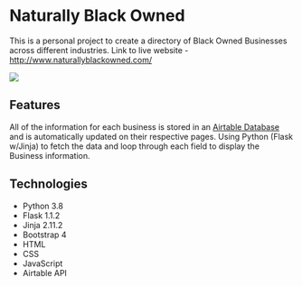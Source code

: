 # Naturally Black Owned
This is a personal project to create a directory of Black Owned Businesses across different industries. 
Link to live website - http://www.naturallyblackowned.com/

![](https://cdn.glitch.com/885a6e82-de3c-43bb-ba6e-218e66f73c7b%2FNaturally%20Black%20Owned%20site%20preview.jpg?v=1597177349296)

## Features
All of the information for each business is stored in an [Airtable Database](https://airtable.com/shrZlmaIELituyEyH) and is automatically updated on their respective pages. 
Using Python (Flask w/Jinja) to fetch the data and loop through each field to display the Business information.

## Technologies
* Python 3.8
* Flask 1.1.2
* Jinja 2.11.2
* Bootstrap 4
* HTML
* CSS
* JavaScript
* Airtable API
